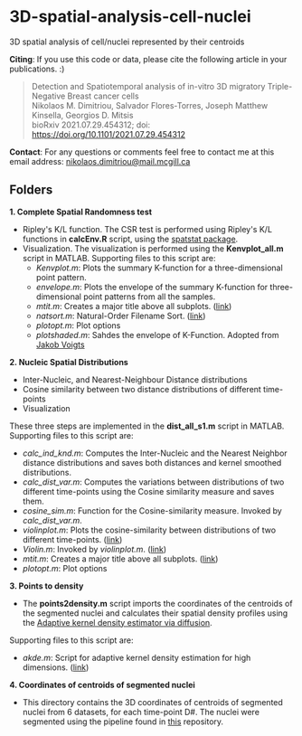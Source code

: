 # 3D-spatial-analysis-cell-nuclei
3D spatial analysis of cell/nuclei represented by their centroids

**Citing**: If you use this code or data, please cite the following article in your publications. :)  

> Detection and Spatiotemporal analysis of in-vitro 3D migratory Triple-Negative Breast cancer cells <br />
> Nikolaos M. Dimitriou, Salvador Flores-Torres, Joseph Matthew Kinsella, Georgios D. Mitsis <br />
> bioRxiv 2021.07.29.454312; doi: https://doi.org/10.1101/2021.07.29.454312 

**Contact**: For any questions or comments feel free to contact me at this email address: nikolaos.dimitriou@mail.mcgill.ca

## Folders

**1. Complete Spatial Randomness test**
* Ripley's K/L function. The CSR test is performed using Ripley's K/L functions in **calcEnv.R** script, using the [spatstat package](https://spatstat.org/).
* Visualization. The visualization is performed using the **Kenvplot_all.m** script in MATLAB. 
  Supporting files to this script are:
  * *Kenvplot.m*: Plots the summary K-function for a three-dimensional point pattern. 
  * *envelope.m*: Plots the envelope of the summary K-function for three-dimensional point patterns from all the samples.
  * *mtit.m*: Creates a major title above all subplots. ([link](https://www.mathworks.com/matlabcentral/fileexchange/3218-mtit-a-pedestrian-major-title-creator))
  * *natsort.m*: Natural-Order Filename Sort. ([link](https://www.mathworks.com/matlabcentral/fileexchange/47434-natural-order-filename-sort))
  * *plotopt.m*: Plot options
  * *plotshaded.m*: Sahdes the envelope of K-Function. Adopted from [Jakob Voigts](http://jvoigts.scripts.mit.edu/blog/nice-shaded-plots/)

**2. Nucleic Spatial Distributions**
* Inter-Nucleic, and Nearest-Neighbour Distance distributions
* Cosine similarity between two distance distributions of different time-points
* Visualization

These three steps are implemented in the **dist_all_s1.m** script in MATLAB. Supporting files to this script are:
* *calc_ind_knd.m*: Computes the Inter-Nucleic and the Nearest Neighbor distance distributions and saves both distances and kernel smoothed distributions.
* *calc_dist_var.m*: Computes the variations between distributions of two different time-points using the Cosine similarity measure and saves them.
* *cosine_sim.m*: Function for the Cosine-similarity measure. Invoked by *calc_dist_var.m*.
* *violinplot.m*: Plots the cosine-similarity between distributions of two different time-points. ([link](https://github.com/bastibe/Violinplot-Matlab))
* *Violin.m*: Invoked by *violinplot.m*. ([link](https://github.com/bastibe/Violinplot-Matlab))
* *mtit.m*: Creates a major title above all subplots. ([link](https://www.mathworks.com/matlabcentral/fileexchange/3218-mtit-a-pedestrian-major-title-creator))
* *plotopt.m*: Plot options


**3. Points to density**
* The **points2density.m** script imports the coordinates of the centroids of the segmented nuclei and calculates their spatial density profiles using the [Adaptive kernel density estimator via diffusion](https://people.smp.uq.edu.au/DirkKroese/ps/AOS799.pdf).

Supporting files to this script are:
* *akde.m*: Script for adaptive kernel density estimation for high dimensions. ([link](https://www.mathworks.com/matlabcentral/fileexchange/58312-kernel-density-estimator-for-high-dimensions))

**4. Coordinates of centroids of segmented nuclei**
* This directory contains the 3D coordinates of centroids of segmented nuclei from 6 datasets, for each time-point D#. The nuclei were segmented using the
pipeline found in [this](https://github.com/NMDimitriou/3D-Preprocessing-Nuclei-Segmentation) repository.

